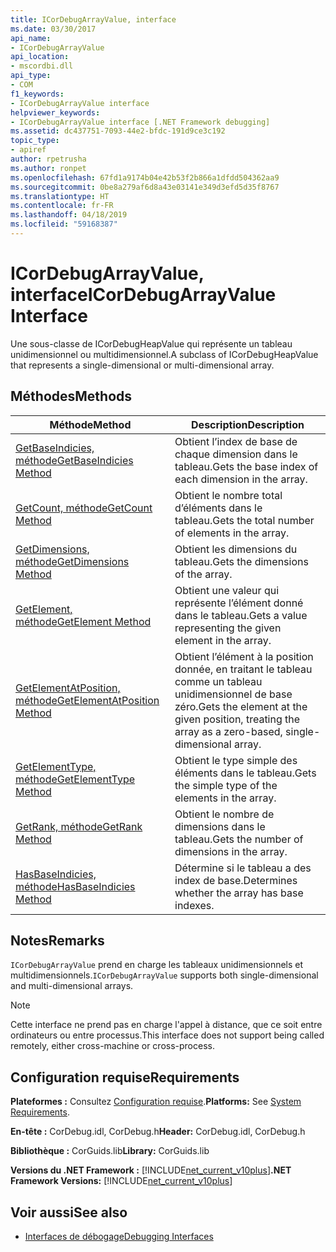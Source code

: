 ```yaml
---
title: ICorDebugArrayValue, interface
ms.date: 03/30/2017
api_name:
- ICorDebugArrayValue
api_location:
- mscordbi.dll
api_type:
- COM
f1_keywords:
- ICorDebugArrayValue interface
helpviewer_keywords:
- ICorDebugArrayValue interface [.NET Framework debugging]
ms.assetid: dc437751-7093-44e2-bfdc-191d9ce3c192
topic_type:
- apiref
author: rpetrusha
ms.author: ronpet
ms.openlocfilehash: 67fd1a9174b04e42b53f2b866a1dfdd504362aa9
ms.sourcegitcommit: 0be8a279af6d8a43e03141e349d3efd5d35f8767
ms.translationtype: HT
ms.contentlocale: fr-FR
ms.lasthandoff: 04/18/2019
ms.locfileid: "59168387"
---
```

# <a name="icordebugarrayvalue-interface"></a><span data-ttu-id="bbbaf-102">ICorDebugArrayValue, interface</span><span class="sxs-lookup"><span data-stu-id="bbbaf-102">ICorDebugArrayValue Interface</span></span>

<span data-ttu-id="bbbaf-103">Une sous-classe de ICorDebugHeapValue qui représente un tableau unidimensionnel ou multidimensionnel.</span><span class="sxs-lookup"><span data-stu-id="bbbaf-103">A subclass of ICorDebugHeapValue that represents a single-dimensional or multi-dimensional array.</span></span>  
  
## <a name="methods"></a><span data-ttu-id="bbbaf-104">Méthodes</span><span class="sxs-lookup"><span data-stu-id="bbbaf-104">Methods</span></span>  
  
|<span data-ttu-id="bbbaf-105">Méthode</span><span class="sxs-lookup"><span data-stu-id="bbbaf-105">Method</span></span>|<span data-ttu-id="bbbaf-106">Description</span><span class="sxs-lookup"><span data-stu-id="bbbaf-106">Description</span></span>|  
|------------|-----------------|  
|[<span data-ttu-id="bbbaf-107">GetBaseIndicies, méthode</span><span class="sxs-lookup"><span data-stu-id="bbbaf-107">GetBaseIndicies Method</span></span>](../../../../docs/framework/unmanaged-api/debugging/icordebugarrayvalue-getbaseindicies-method.md)|<span data-ttu-id="bbbaf-108">Obtient l’index de base de chaque dimension dans le tableau.</span><span class="sxs-lookup"><span data-stu-id="bbbaf-108">Gets the base index of each dimension in the array.</span></span>|  
|[<span data-ttu-id="bbbaf-109">GetCount, méthode</span><span class="sxs-lookup"><span data-stu-id="bbbaf-109">GetCount Method</span></span>](../../../../docs/framework/unmanaged-api/debugging/icordebugarrayvalue-getcount-method.md)|<span data-ttu-id="bbbaf-110">Obtient le nombre total d’éléments dans le tableau.</span><span class="sxs-lookup"><span data-stu-id="bbbaf-110">Gets the total number of elements in the array.</span></span>|  
|[<span data-ttu-id="bbbaf-111">GetDimensions, méthode</span><span class="sxs-lookup"><span data-stu-id="bbbaf-111">GetDimensions Method</span></span>](../../../../docs/framework/unmanaged-api/debugging/icordebugarrayvalue-getdimensions-method.md)|<span data-ttu-id="bbbaf-112">Obtient les dimensions du tableau.</span><span class="sxs-lookup"><span data-stu-id="bbbaf-112">Gets the dimensions of the array.</span></span>|  
|[<span data-ttu-id="bbbaf-113">GetElement, méthode</span><span class="sxs-lookup"><span data-stu-id="bbbaf-113">GetElement Method</span></span>](../../../../docs/framework/unmanaged-api/debugging/icordebugarrayvalue-getelement-method.md)|<span data-ttu-id="bbbaf-114">Obtient une valeur qui représente l’élément donné dans le tableau.</span><span class="sxs-lookup"><span data-stu-id="bbbaf-114">Gets a value representing the given element in the array.</span></span>|  
|[<span data-ttu-id="bbbaf-115">GetElementAtPosition, méthode</span><span class="sxs-lookup"><span data-stu-id="bbbaf-115">GetElementAtPosition Method</span></span>](../../../../docs/framework/unmanaged-api/debugging/icordebugarrayvalue-getelementatposition-method.md)|<span data-ttu-id="bbbaf-116">Obtient l’élément à la position donnée, en traitant le tableau comme un tableau unidimensionnel de base zéro.</span><span class="sxs-lookup"><span data-stu-id="bbbaf-116">Gets the element at the given position, treating the array as a zero-based, single-dimensional array.</span></span>|  
|[<span data-ttu-id="bbbaf-117">GetElementType, méthode</span><span class="sxs-lookup"><span data-stu-id="bbbaf-117">GetElementType Method</span></span>](../../../../docs/framework/unmanaged-api/debugging/icordebugarrayvalue-getelementtype-method.md)|<span data-ttu-id="bbbaf-118">Obtient le type simple des éléments dans le tableau.</span><span class="sxs-lookup"><span data-stu-id="bbbaf-118">Gets the simple type of the elements in the array.</span></span>|  
|[<span data-ttu-id="bbbaf-119">GetRank, méthode</span><span class="sxs-lookup"><span data-stu-id="bbbaf-119">GetRank Method</span></span>](../../../../docs/framework/unmanaged-api/debugging/icordebugarrayvalue-getrank-method.md)|<span data-ttu-id="bbbaf-120">Obtient le nombre de dimensions dans le tableau.</span><span class="sxs-lookup"><span data-stu-id="bbbaf-120">Gets the number of dimensions in the array.</span></span>|  
|[<span data-ttu-id="bbbaf-121">HasBaseIndicies, méthode</span><span class="sxs-lookup"><span data-stu-id="bbbaf-121">HasBaseIndicies Method</span></span>](../../../../docs/framework/unmanaged-api/debugging/icordebugarrayvalue-hasbaseindicies-method.md)|<span data-ttu-id="bbbaf-122">Détermine si le tableau a des index de base.</span><span class="sxs-lookup"><span data-stu-id="bbbaf-122">Determines whether the array has base indexes.</span></span>|  
  
## <a name="remarks"></a><span data-ttu-id="bbbaf-123">Notes</span><span class="sxs-lookup"><span data-stu-id="bbbaf-123">Remarks</span></span>  
 <span data-ttu-id="bbbaf-124">`ICorDebugArrayValue` prend en charge les tableaux unidimensionnels et multidimensionnels.</span><span class="sxs-lookup"><span data-stu-id="bbbaf-124">`ICorDebugArrayValue` supports both single-dimensional and multi-dimensional arrays.</span></span>  
  
> [!NOTE]
>  <span data-ttu-id="bbbaf-125">Cette interface ne prend pas en charge l'appel à distance, que ce soit entre ordinateurs ou entre processus.</span><span class="sxs-lookup"><span data-stu-id="bbbaf-125">This interface does not support being called remotely, either cross-machine or cross-process.</span></span>  
  
## <a name="requirements"></a><span data-ttu-id="bbbaf-126">Configuration requise</span><span class="sxs-lookup"><span data-stu-id="bbbaf-126">Requirements</span></span>  
 <span data-ttu-id="bbbaf-127">**Plateformes :** Consultez [Configuration requise](../../../../docs/framework/get-started/system-requirements.md).</span><span class="sxs-lookup"><span data-stu-id="bbbaf-127">**Platforms:** See [System Requirements](../../../../docs/framework/get-started/system-requirements.md).</span></span>  
  
 <span data-ttu-id="bbbaf-128">**En-tête :** CorDebug.idl, CorDebug.h</span><span class="sxs-lookup"><span data-stu-id="bbbaf-128">**Header:** CorDebug.idl, CorDebug.h</span></span>  
  
 <span data-ttu-id="bbbaf-129">**Bibliothèque :** CorGuids.lib</span><span class="sxs-lookup"><span data-stu-id="bbbaf-129">**Library:** CorGuids.lib</span></span>  
  
 <span data-ttu-id="bbbaf-130">**Versions du .NET Framework :** [!INCLUDE[net_current_v10plus](../../../../includes/net-current-v10plus-md.md)]</span><span class="sxs-lookup"><span data-stu-id="bbbaf-130">**.NET Framework Versions:** [!INCLUDE[net_current_v10plus](../../../../includes/net-current-v10plus-md.md)]</span></span>  
  
## <a name="see-also"></a><span data-ttu-id="bbbaf-131">Voir aussi</span><span class="sxs-lookup"><span data-stu-id="bbbaf-131">See also</span></span>

- [<span data-ttu-id="bbbaf-132">Interfaces de débogage</span><span class="sxs-lookup"><span data-stu-id="bbbaf-132">Debugging Interfaces</span></span>](../../../../docs/framework/unmanaged-api/debugging/debugging-interfaces.md)
